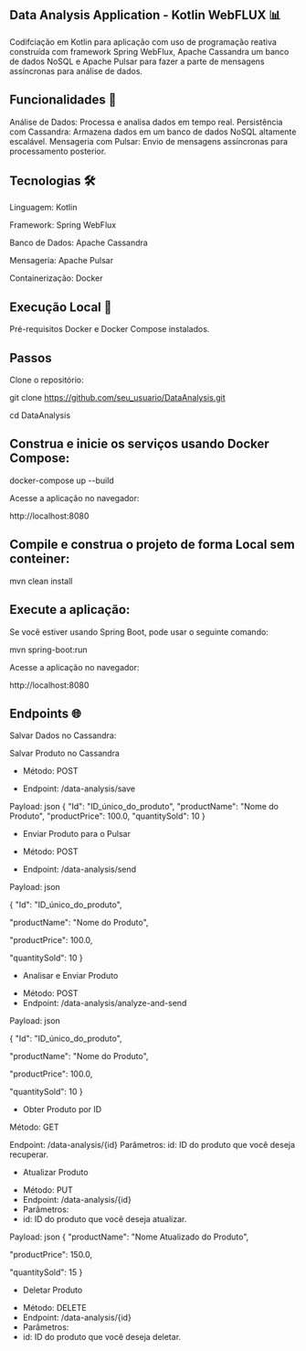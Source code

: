 ## Data Analysis Application - Kotlin WebFLUX 📊
Codifciação em Kotlin para aplicação com uso de programação reativa construída com framework Spring WebFlux, Apache Cassandra um banco de dados NoSQL  e Apache Pulsar para fazer a parte de mensagens assíncronas para análise de dados.


 ## Funcionalidades 🚀
Análise de Dados: Processa e analisa dados em tempo real.
Persistência com Cassandra: Armazena dados em um banco de dados NoSQL altamente escalável.
Mensageria com Pulsar: Envio de mensagens assíncronas para processamento posterior.

## Tecnologias 🛠️
Linguagem: Kotlin

Framework: Spring WebFlux

Banco de Dados: Apache Cassandra

Mensageria: Apache Pulsar

Containerização: Docker

## Execução Local 🚀

Pré-requisitos
Docker e Docker Compose instalados.

## Passos
Clone o repositório:

git clone https://github.com/seu_usuario/DataAnalysis.git

cd DataAnalysis

## Construa e inicie os serviços usando Docker Compose:

docker-compose up --build

Acesse a aplicação no navegador:

http://localhost:8080

## Compile e construa o projeto de forma Local sem conteiner:

mvn clean install

## Execute a aplicação:
Se você estiver usando Spring Boot, pode usar o seguinte comando:

mvn spring-boot:run

Acesse a aplicação no navegador:

http://localhost:8080


## Endpoints 🌐
Salvar Dados no Cassandra:

Salvar Produto no Cassandra

- Método: POST
* Endpoint: /data-analysis/save

Payload: json
{
  "Id": "ID_único_do_produto",
  "productName": "Nome do Produto",
  "productPrice": 100.0,
  "quantitySold": 10
}

- Enviar Produto para o Pulsar
* Método: POST

* Endpoint: /data-analysis/send

Payload: json

{
  "Id": "ID_único_do_produto",

  "productName": "Nome do Produto",

  "productPrice": 100.0,

  "quantitySold": 10
}

- Analisar e Enviar Produto

* Método: POST
* Endpoint: /data-analysis/analyze-and-send

Payload: json

{
  "Id": "ID_único_do_produto",

  "productName": "Nome do Produto",

  "productPrice": 100.0,

  "quantitySold": 10
}

- Obter Produto por ID

Método: GET

Endpoint: /data-analysis/{id}
Parâmetros:
id: ID do produto que você deseja recuperar.

- Atualizar Produto
* Método: PUT
* Endpoint: /data-analysis/{id}
* Parâmetros:
* id: ID do produto que você deseja atualizar.

Payload: json
{
  "productName": "Nome Atualizado do Produto",

  "productPrice": 150.0,

  "quantitySold": 15
}

- Deletar Produto

* Método: DELETE
* Endpoint: /data-analysis/{id}
* Parâmetros:
* id: ID do produto que você deseja deletar.
